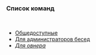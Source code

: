 ### **Список команд**
<br>

- [Общедоступные](general/index.md)
- [Для администраторов бесед](admin/index.md)
- *[Для овнера](owner/index.md)*
